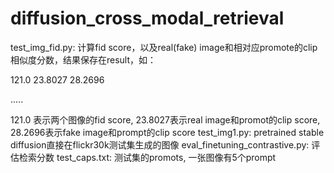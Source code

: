 # diffusion_cross_modal_retrieval
test_img_fid.py: 计算fid score，以及real(fake) image和相对应promote的clip相似度分数，结果保存在result，如：

121.0 23.8027 28.2696

.....

121.0 表示两个图像的fid score, 23.8027表示real image和promot的clip score, 28.2696表示fake image和prompt的clip score
test_img1.py: pretrained stable diffusion直接在flickr30k测试集生成的图像
eval_finetuning_contrastive.py: 评估检索分数
test_caps.txt: 测试集的promots, 一张图像有5个prompt


